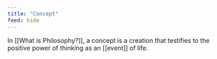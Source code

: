 ```yaml
---
title: "Concept"
feed: hide
---
```


In [[What is Philosophy?]], a concept is a creation that testifies to the positive power of thinking as an [[event]] of life. 